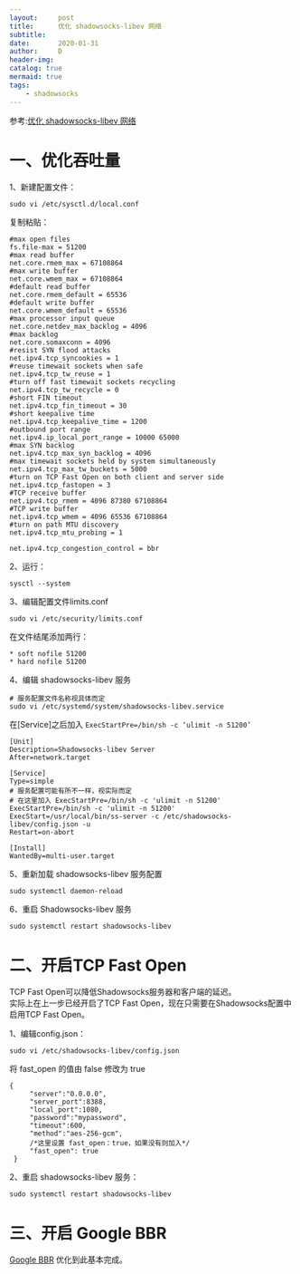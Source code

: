 ```yaml
---
layout:     post
title:      优化 shadowsocks-libev 网络
subtitle:   
date:       2020-01-31
author:     D
header-img: 
catalog: true
mermaid: true
tags:
    - shadowsocks
---
```


参考:[优化 shadowsocks-libev 网络](https://www.24kplus.com/linux/624.html)<br>

# 一、优化吞吐量
1、新建配置文件：<br>
```
sudo vi /etc/sysctl.d/local.conf
```
复制粘贴：
```
#max open files
fs.file-max = 51200
#max read buffer
net.core.rmem_max = 67108864
#max write buffer
net.core.wmem_max = 67108864
#default read buffer
net.core.rmem_default = 65536
#default write buffer
net.core.wmem_default = 65536
#max processor input queue
net.core.netdev_max_backlog = 4096
#max backlog
net.core.somaxconn = 4096
#resist SYN flood attacks
net.ipv4.tcp_syncookies = 1
#reuse timewait sockets when safe
net.ipv4.tcp_tw_reuse = 1
#turn off fast timewait sockets recycling
net.ipv4.tcp_tw_recycle = 0
#short FIN timeout
net.ipv4.tcp_fin_timeout = 30
#short keepalive time
net.ipv4.tcp_keepalive_time = 1200
#outbound port range
net.ipv4.ip_local_port_range = 10000 65000
#max SYN backlog
net.ipv4.tcp_max_syn_backlog = 4096
#max timewait sockets held by system simultaneously
net.ipv4.tcp_max_tw_buckets = 5000
#turn on TCP Fast Open on both client and server side
net.ipv4.tcp_fastopen = 3
#TCP receive buffer
net.ipv4.tcp_rmem = 4096 87380 67108864
#TCP write buffer
net.ipv4.tcp_wmem = 4096 65536 67108864
#turn on path MTU discovery
net.ipv4.tcp_mtu_probing = 1

net.ipv4.tcp_congestion_control = bbr
```
2、运行：<br>
```
sysctl --system
```
3、编辑配置文件limits.conf
```
sudo vi /etc/security/limits.conf
```
在文件结尾添加两行：
```
* soft nofile 51200
* hard nofile 51200
```
4、编辑 shadowsocks-libev 服务
```
# 服务配置文件名称视具体而定
sudo vi /etc/systemd/system/shadowsocks-libev.service
```
在[Service]之后加入 `ExecStartPre=/bin/sh -c ‘ulimit -n 51200’`
```
[Unit]
Description=Shadowsocks-libev Server
After=network.target

[Service]
Type=simple
# 服务配置可能有所不一样，视实际而定
# 在这里加入 ExecStartPre=/bin/sh -c 'ulimit -n 51200'
ExecStartPre=/bin/sh -c 'ulimit -n 51200'
ExecStart=/usr/local/bin/ss-server -c /etc/shadowsocks-libev/config.json -u
Restart=on-abort

[Install]
WantedBy=multi-user.target
```
5、重新加载 shadowsocks-libev 服务配置
```
sudo systemctl daemon-reload
```
6、重启 Shadowsocks-libev 服务
```
sudo systemctl restart shadowsocks-libev
```

# 二、开启TCP Fast Open

TCP Fast Open可以降低Shadowsocks服务器和客户端的延迟。<br>
实际上在上一步已经开启了TCP Fast Open，现在只需要在Shadowsocks配置中启用TCP Fast Open。<br>

1、编辑config.json：<br>
```
sudo vi /etc/shadowsocks-libev/config.json
```
将 fast_open 的值由 false 修改为 true
```
{
     "server":"0.0.0.0",
     "server_port":8388,
     "local_port":1080,
     "password":"mypassword",
     "timeout":600,
     "method":"aes-256-gcm",
     /*这里设置 fast_open：true，如果没有则加入*/
     "fast_open": true
 } 
```
2、重启 shadowsocks-libev 服务：
```
sudo systemctl restart shadowsocks-libev
```
# 三、开启 Google BBR
[Google BBR](https://dm116.github.io/2020/01/31/%E5%BC%80%E5%90%AF-Google-BBR/)
优化到此基本完成。
